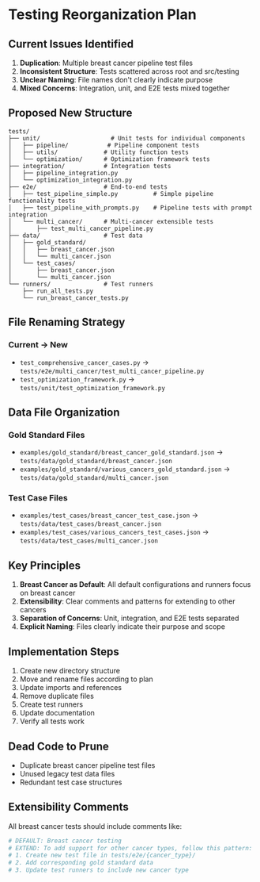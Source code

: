 # Testing Reorganization Plan

## Current Issues Identified

1. **Duplication**: Multiple breast cancer pipeline test files
2. **Inconsistent Structure**: Tests scattered across root and src/testing
3. **Unclear Naming**: File names don't clearly indicate purpose
4. **Mixed Concerns**: Integration, unit, and E2E tests mixed together

## Proposed New Structure

```
tests/
├── unit/                    # Unit tests for individual components
│   ├── pipeline/           # Pipeline component tests
│   ├── utils/             # Utility function tests
│   └── optimization/      # Optimization framework tests
├── integration/           # Integration tests
│   ├── pipeline_integration.py
│   └── optimization_integration.py
├── e2e/                   # End-to-end tests
│   ├── test_pipeline_simple.py          # Simple pipeline functionality tests
│   ├── test_pipeline_with_prompts.py    # Pipeline tests with prompt integration
│   └── multi_cancer/      # Multi-cancer extensible tests
│       ├── test_multi_cancer_pipeline.py
├── data/                  # Test data
│   ├── gold_standard/
│   │   ├── breast_cancer.json
│   │   └── multi_cancer.json
│   └── test_cases/
│       ├── breast_cancer.json
│       └── multi_cancer.json
└── runners/               # Test runners
    ├── run_all_tests.py
    └── run_breast_cancer_tests.py
```

## File Renaming Strategy

### Current → New
- `test_comprehensive_cancer_cases.py` → `tests/e2e/multi_cancer/test_multi_cancer_pipeline.py`
- `test_optimization_framework.py` → `tests/unit/test_optimization_framework.py`

## Data File Organization

### Gold Standard Files
- `examples/gold_standard/breast_cancer_gold_standard.json` → `tests/data/gold_standard/breast_cancer.json`
- `examples/gold_standard/various_cancers_gold_standard.json` → `tests/data/gold_standard/multi_cancer.json`

### Test Case Files
- `examples/test_cases/breast_cancer_test_case.json` → `tests/data/test_cases/breast_cancer.json`
- `examples/test_cases/various_cancers_test_cases.json` → `tests/data/test_cases/multi_cancer.json`

## Key Principles

1. **Breast Cancer as Default**: All default configurations and runners focus on breast cancer
2. **Extensibility**: Clear comments and patterns for extending to other cancers
3. **Separation of Concerns**: Unit, integration, and E2E tests separated
4. **Explicit Naming**: Files clearly indicate their purpose and scope

## Implementation Steps

1. Create new directory structure
2. Move and rename files according to plan
3. Update imports and references
4. Remove duplicate files
5. Create test runners
6. Update documentation
7. Verify all tests work

## Dead Code to Prune

- Duplicate breast cancer pipeline test files
- Unused legacy test data files
- Redundant test case structures

## Extensibility Comments

All breast cancer tests should include comments like:
```python
# DEFAULT: Breast cancer testing
# EXTEND: To add support for other cancer types, follow this pattern:
# 1. Create new test file in tests/e2e/{cancer_type}/
# 2. Add corresponding gold standard data
# 3. Update test runners to include new cancer type